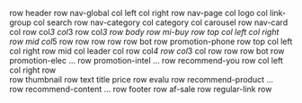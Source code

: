 row header
    row nav-global
        col left
        col right
    row nav-page
        col logo
        col link-group
        col search
    row nav-category
        col category
        col carousel
    row nav-card
        col 
            row
                col*3
                col*3
            row
        col*3
row body
    row mi-buy
        row top
            col left
            col right
        row mid
            col*5
                row 
                row
                row
                row
        row bot
    row promotion-phone
        row top
            col left
            col right
        row mid
            col leader
            col 
                row
                    col*4
                row
                    col*3
                    col
                        row
                        row
        row bot
    row promotion-elec
        ...
    row promotion-intel
        ...
    row recommend-you
        row
            col left
            col right
        row    
            row thumbnail
            row text
                title
                price
            row evalu
    row recommend-product
        ...    
    row recommend-content
        ...
row footer
    row af-sale
    row regular-link
    row 